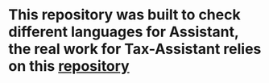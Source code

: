 # This repository was built to check different languages for Assistant, the real work for Tax-Assistant relies on this [repository](https://github.com/speco29/Tax-Assistant)

 
   
 
